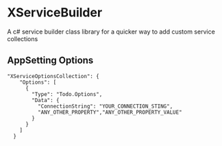 # XServiceBuilder
A c# service builder class library for a quicker way to add custom service collections


## AppSetting Options
~~~~ 
"XServiceOptionsCollection": {
    "Options": [
      {
        "Type": "Todo.Options",
        "Data": {
          "ConnectionString": "YOUR_CONNECTION_STING",
          "ANY_OTHER_PROPERTY","ANY_OTHER_PROPERTY_VALUE"
        }
      }
    ]
  }
  ~~~~ 

